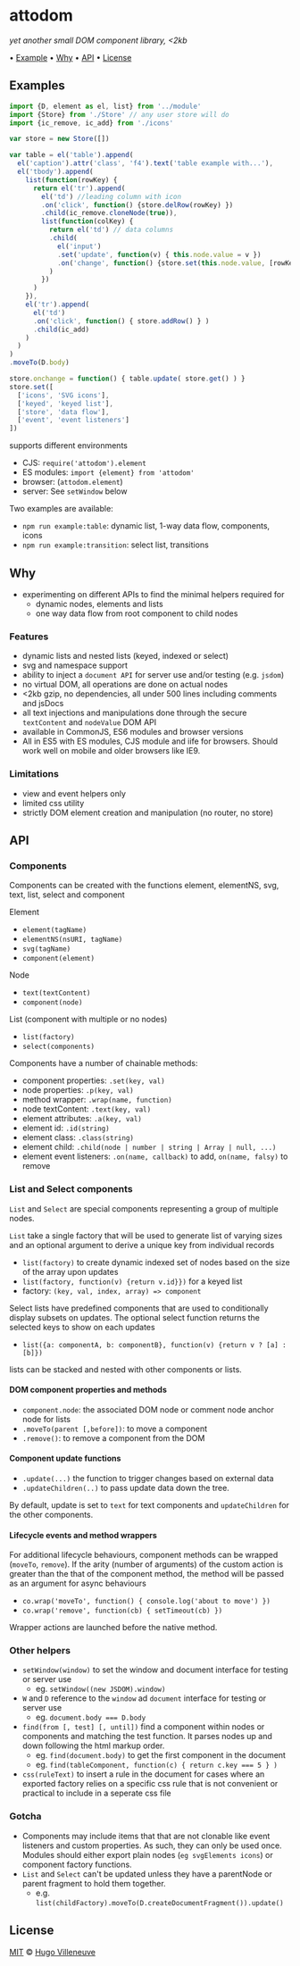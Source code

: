 # attodom

*yet another small DOM component library, <2kb*

• [Example](#example) • [Why](#why) • [API](#api) • [License](#license)

## Examples

```javascript
import {D, element as el, list} from '../module'
import {Store} from './Store' // any user store will do
import {ic_remove, ic_add} from './icons'

var store = new Store([])

var table = el('table').append(
  el('caption').attr('class', 'f4').text('table example with...'),
  el('tbody').append(
    list(function(rowKey) {
      return el('tr').append(
        el('td') //leading column with icon
        .on('click', function() {store.delRow(rowKey) })
        .child(ic_remove.cloneNode(true)),
        list(function(colKey) {
          return el('td') // data columns
          .child(
            el('input')
            .set('update', function(v) { this.node.value = v })
            .on('change', function() {store.set(this.node.value, [rowKey, colKey]) } )
          )
        })
      )
    }),
    el('tr').append(
      el('td')
      .on('click', function() { store.addRow() } )
      .child(ic_add)
    )
  )
)
.moveTo(D.body)

store.onchange = function() { table.update( store.get() ) }
store.set([
  ['icons', 'SVG icons'],
  ['keyed', 'keyed list'],
  ['store', 'data flow'],
  ['event', 'event listeners']
])
```

supports different environments
* CJS: `require('attodom').element`
* ES modules: `import {element} from 'attodom'`
* browser: (`attodom.element`)
* server: See `setWindow` below

Two examples are available:
* `npm run example:table`: dynamic list, 1-way data flow, components, icons
* `npm run example:transition`: select list, transitions


## Why

* experimenting on different APIs to find the minimal helpers required for
  * dynamic nodes, elements and lists
  * one way data flow from root component to child nodes


### Features

* dynamic lists and nested lists (keyed, indexed or select)
* svg and namespace support
* ability to inject a `document API` for server use and/or testing (e.g. `jsdom`)
* no virtual DOM, all operations are done on actual nodes
* <2kb gzip, no dependencies, all under 500 lines including comments and jsDocs
* all text injections and manipulations done through the secure `textContent` and `nodeValue` DOM API
* available in CommonJS, ES6 modules and browser versions
* All in ES5 with ES modules, CJS module and iife for browsers. Should work well on mobile and older browsers like IE9.


### Limitations

* view and event helpers only
* limited css utility
* strictly DOM element creation and manipulation (no router, no store)


## API

### Components

Components can be created with the functions element, elementNS, svg, text, list, select and component

Element
* `element(tagName)`
* `elementNS(nsURI, tagName)`
* `svg(tagName)`
* `component(element)`

Node
* `text(textContent)`
* `component(node)`

List (component with multiple or no nodes)
* `list(factory)`
* `select(components)`


Components have a number of chainable methods:
* component properties: `.set(key, val)`
* node properties: `.p(key, val)`
* method wrapper: `.wrap(name, function)`
* node textContent: `.text(key, val)`
* element attributes: `.a(key, val)`
* element id: `.id(string)`
* element class: `.class(string)`
* element child: `.child(node | number | string | Array | null, ...)`
* element event listeners: `.on(name, callback)` to add, `on(name, falsy)` to remove


### List and Select components

`List` and `Select` are special components representing a group of multiple nodes.

`List` take a single factory that will be used to generate list of varying sizes and an optional argument to derive a unique key from individual records
* `list(factory)` to create dynamic indexed set of nodes based on the size of the array upon updates
* `list(factory, function(v) {return v.id}})` for a keyed list
* factory: `(key, val, index, array) => component`

Select lists have predefined components that are used to conditionally display subsets on updates. The optional select function returns the selected keys to show on each updates
* `list({a: componentA, b: componentB}, function(v) {return v ? [a] : [b]})`

lists can be stacked and nested with other components or lists.


#### DOM component properties and methods

* `component.node`: the associated DOM node or comment node anchor node for lists
* `.moveTo(parent [,before])`: to move a component
* `.remove()`: to remove a component from the DOM

#### Component update functions

* `.update(...)` the function to trigger changes based on external data
* `.updateChildren(..)` to pass update data down the tree.

By default, update is set to `text` for text components and `updateChildren` for the other components.

#### Lifecycle events and method wrappers

For additional lifecycle behaviours, component methods can be wrapped (`moveTo`, `remove`). If the arity (number of arguments) of the custom action is greater than the that of the component method, the method will be passed as an argument for async behaviours

* `co.wrap('moveTo', function() { console.log('about to move') })`
* `co.wrap('remove', function(cb) { setTimeout(cb) })`

Wrapper actions are launched before the native method.



### Other helpers

* `setWindow(window)` to set the window and document interface for testing or server use
  * eg. `setWindow((new JSDOM).window)`
* `W` and `D` reference to the `window` ad `document` interface for testing or server use
  * eg. `document.body === D.body`
* `find(from [, test] [, until])` find a component within nodes or components and matching the test function. It parses nodes up and down following the html markup order.
  * eg. `find(document.body)` to get the first component in the document
  * eg. `find(tableComponent, function(c) { return c.key === 5 } )`
* `css(ruleText)` to insert a rule in the document for cases where an exported factory relies on a specific css rule that is not convenient or practical to include in a seperate css file


### Gotcha

* Components may include items that that are not clonable like event listeners and custom properties. As such, they can only be used once. Modules should either export plain nodes (`eg svgElements icons`) or component factory functions.
* `List` and `Select` can't be updated unless they have a parentNode or parent fragment to hold them together.
  * e.g. `list(childFactory).moveTo(D.createDocumentFragment()).update()`


## License

[MIT](http://www.opensource.org/licenses/MIT) © [Hugo Villeneuve](https://github.com/hville)
